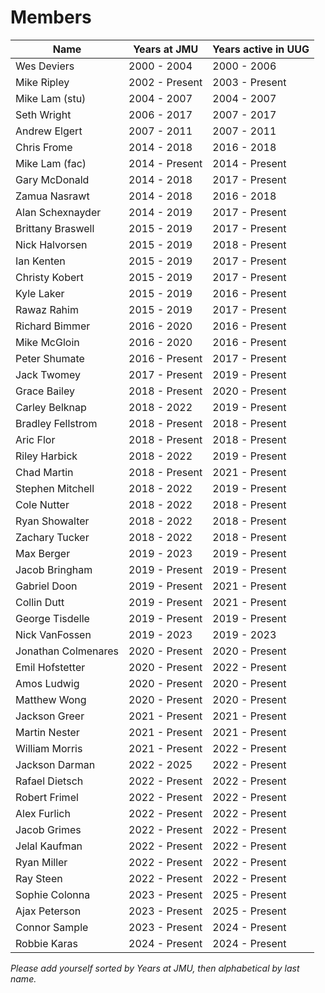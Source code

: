 # Members

| Name              | Years at JMU   | Years active in UUG  |
| ----------------- | -------------- | -------------------- |
| Wes Deviers       | 2000 - 2004    | 2000 - 2006          |
| Mike Ripley       | 2002 - Present | 2003 - Present       |
| Mike Lam (stu)    | 2004 - 2007    | 2004 - 2007          |
| Seth Wright       | 2006 - 2017    | 2007 - 2017          |
| Andrew Elgert     | 2007 - 2011    | 2007 - 2011          |
| Chris Frome       | 2014 - 2018    | 2016 - 2018          |
| Mike Lam (fac)    | 2014 - Present | 2014 - Present       |
| Gary McDonald     | 2014 - 2018    | 2017 - Present       |
| Zamua Nasrawt     | 2014 - 2018    | 2016 - 2018          |
| Alan Schexnayder  | 2014 - 2019    | 2017 - Present       |
| Brittany Braswell | 2015 - 2019    | 2017 - Present       |
| Nick Halvorsen    | 2015 - 2019    | 2018 - Present       |
| Ian Kenten        | 2015 - 2019    | 2017 - Present       |
| Christy Kobert    | 2015 - 2019    | 2017 - Present       |
| Kyle Laker        | 2015 - 2019    | 2016 - Present       |
| Rawaz Rahim       | 2015 - 2019    | 2017 - Present       |
| Richard Bimmer    | 2016 - 2020    | 2016 - Present       |
| Mike McGloin      | 2016 - 2020    | 2016 - Present       |
| Peter Shumate     | 2016 - Present | 2017 - Present       |
| Jack Twomey       | 2017 - Present | 2019 - Present       |
| Grace Bailey      | 2018 - Present | 2020 - Present       |
| Carley Belknap    | 2018 - 2022    | 2019 - Present       |
| Bradley Fellstrom | 2018 - Present | 2018 - Present       |
| Aric Flor         | 2018 - Present | 2018 - Present       |
| Riley Harbick     | 2018 - 2022    | 2019 - Present       |
| Chad Martin       | 2018 - Present | 2021 - Present       |
| Stephen Mitchell  | 2018 - 2022    | 2019 - Present       |
| Cole Nutter       | 2018 - 2022    | 2018 - Present       |
| Ryan Showalter    | 2018 - 2022    | 2018 - Present       |
| Zachary Tucker    | 2018 - 2022    | 2018 - Present       |
| Max Berger        | 2019 - 2023    | 2019 - Present       |
| Jacob Bringham    | 2019 - Present | 2019 - Present       |
| Gabriel Doon      | 2019 - Present | 2021 - Present       |
| Collin Dutt       | 2019 - Present | 2021 - Present       |
| George Tisdelle   | 2019 - Present | 2019 - Present       |
| Nick VanFossen    | 2019 - 2023    | 2019 - 2023          |
| Jonathan Colmenares | 2020 - Present | 2020 - Present     |
| Emil Hofstetter   | 2020 - Present | 2022 - Present       |
| Amos Ludwig       | 2020 - Present | 2020 - Present       |
| Matthew Wong	    | 2020 - Present | 2020 - Present       |
| Jackson Greer     | 2021 - Present | 2021 - Present       |
| Martin Nester     | 2021 - Present | 2021 - Present       |
| William Morris    | 2021 - Present | 2022 - Present       |
| Jackson Darman    | 2022 - 2025    | 2022 - Present       |
| Rafael Dietsch    | 2022 - Present | 2022 - Present       |
| Robert Frimel     | 2022 - Present | 2022 - Present       |
| Alex Furlich	    | 2022 - Present | 2022 - Present       |
| Jacob Grimes      | 2022 - Present | 2022 - Present       |
| Jelal Kaufman     | 2022 - Present | 2022 - Present       |
| Ryan Miller       | 2022 - Present | 2022 - Present       |
| Ray Steen         | 2022 - Present | 2022 - Present       |
| Sophie Colonna    | 2023 - Present | 2025 - Present       |
| Ajax Peterson     | 2023 - Present | 2025 - Present       |
| Connor Sample     | 2023 - Present | 2024 - Present       |
| Robbie Karas      | 2024 - Present | 2024 - Present       |

*Please add yourself sorted by Years at JMU, then alphabetical by last name.*
